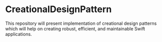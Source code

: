 # CreationalDesignPattern
This repository will present implementation of creational design patterns which will help on creating robust, efficient, and maintainable Swift applications.

